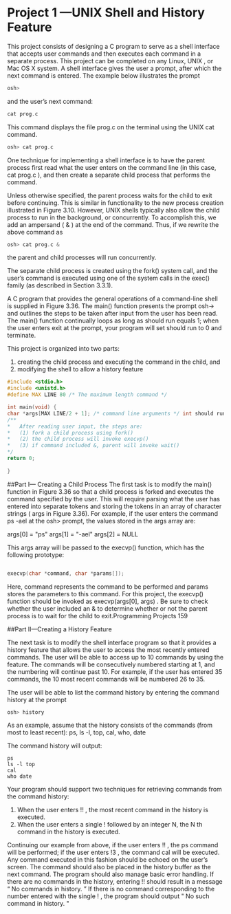 # Project 1 —UNIX Shell and History Feature  

This project consists of designing a C program to serve as a shell interface that accepts user commands and then executes each command in a separate process. This project can be completed on any Linux, UNIX , or Mac OS X system. A shell interface gives the user a prompt, after which the next command is entered. The example below illustrates the prompt  
 
```c
osh>  
```
and the user’s next command: 

```c
cat prog.c  
``` 
This command displays the file prog.c on the terminal using the UNIX cat command.

```c
osh> cat prog.c 
```
One technique for implementing a shell interface is to have the parent process first read what the user enters on the command line (in this case, cat prog.c ), and then create a separate child process that performs the command. 
 
Unless otherwise specified, the parent process waits for the child to exit before continuing. This is similar in functionality to the new process creation illustrated in Figure 3.10. However, UNIX shells typically also allow the child process to run in the background, or concurrently. To accomplish this, we add an ampersand ( & ) at the end of the command. Thus, if we rewrite the above command as 

 
```c
osh> cat prog.c & 
``` 
the parent and child processes will run concurrently. 
 
The separate child process is created using the fork() system call, and the user’s command is executed using one of the system calls in the exec() family (as described in Section 3.3.1). 
 
A C program that provides the general operations of a command-line shell is supplied in Figure 3.36. The main() function presents the prompt osh-> and outlines the steps to be taken after input from the user has been read. The main() function continually loops as long as should run equals 1; when the user enters exit at the prompt, your program will set should run to 0 and terminate. 
 
This project is organized into two parts:  
1.	creating the child process and executing the command in the child, and  
2.	modifying the shell to allow a history feature 
 
 
 
```c
#include <stdio.h> 
#include <unistd.h> 
#define MAX LINE 80 /* The maximum length command */ 

int main(void) { 
char *args[MAX LINE/2 + 1]; /* command line arguments */ int should run = 1; /* flag to determine when to exit program */ while (should run) { printf("osh>"); fflush(stdout); 
/** 
*	After reading user input, the steps are: 
*	(1) fork a child process using fork() 
*	(2) the child process will invoke execvp() 
*	(3) if command included &, parent will invoke wait() 
*/ 
return 0; 
 
} 
```
 
##Part I— Creating a Child Process 
The first task is to modify the main() function in Figure 3.36 so that a child process is forked and executes the command specified by the user. This will require parsing what the user has entered into separate tokens and storing the tokens in an array of character strings ( args in Figure 3.36). For example, if the user enters the command ps -ael at the osh> prompt, the values stored in the args array are: 
 
args[0] = "ps" args[1] = "-ael" 
args[2] = NULL 
 
This args array will be passed to the execvp() function, which has the following prototype: 

```c

execvp(char *command, char *params[]); 
``` 
Here, command represents the command to be performed and params stores the parameters to this command. For this project, the execvp() function should be invoked as execvp(args[0], args) . Be sure to check whether the user included an & to determine whether or not the parent process is to wait for the child to exit.Programming Projects 
159 
 
##Part II—Creating a History Feature 
 
The next task is to modify the shell interface program so that it provides a history feature that allows the user to access the most recently entered commands. The user will be able to access up to 10 commands by using the feature. The commands will be consecutively numbered starting at 1, and the numbering will continue past 10. For example, if the user has entered 35 commands, the 10 most recent commands will be numbered 26 to 35. 
 
The user will be able to list the command history by entering the command history at the prompt 

```c
osh> history 
```

As an example, assume that the history consists of the commands (from most to least recent): 
ps, ls -l, top, cal, who, date 
 
The command history will output: 

``` 
ps 
ls -l top 
cal 
who date 
```
Your program should support two techniques for retrieving commands from the command history: 
 
1.	When the user enters !! , the most recent command in the history is executed. 
2.	When the user enters a single ! followed by an integer N, the N th command in the history is executed. 
 
Continuing our example from above, if the user enters !! , the ps command will be performed; if the user enters !3 , the command cal will be executed. 
Any command executed in this fashion should be echoed on the user’s screen. 
The command should also be placed in the history buffer as the next command. The program should also manage basic error handling. If there are no commands in the history, entering !! should result in a message “ No commands in history. ” If there is no command corresponding to the number entered with the single ! , the program should output " No such command in history. " 
